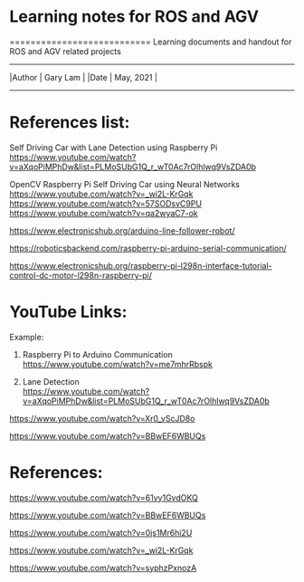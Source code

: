 # Learning notes for ROS and AGV
===========================
Learning documents and handout for ROS and AGV related projects

****
|Author | Gary Lam  |
|Date   | May, 2021 |
****


# References list:

Self Driving Car with Lane Detection using Raspberry Pi <br>
https://www.youtube.com/watch?v=aXqoPiMPhDw&list=PLMoSUbG1Q_r_wT0Ac7rOlhlwq9VsZDA0b <br>

OpenCV Raspberry Pi Self Driving Car using Neural Networks <br>
https://www.youtube.com/watch?v=_wi2L-KrGqk <br>
https://www.youtube.com/watch?v=57SODsvC9PU <br>
https://www.youtube.com/watch?v=qa2wyaC7-ok <br>

https://www.electronicshub.org/arduino-line-follower-robot/

https://roboticsbackend.com/raspberry-pi-arduino-serial-communication/

https://www.electronicshub.org/raspberry-pi-l298n-interface-tutorial-control-dc-motor-l298n-raspberry-pi/

# YouTube Links:
Example:

1. Raspberry Pi to Arduino Communication <br>
https://www.youtube.com/watch?v=me7mhrRbspk

2. Lane Detection <br>
https://www.youtube.com/watch?v=aXqoPiMPhDw&list=PLMoSUbG1Q_r_wT0Ac7rOlhlwq9VsZDA0b

https://www.youtube.com/watch?v=Xr0_vScJD8o

https://www.youtube.com/watch?v=BBwEF6WBUQs

# References:
https://www.youtube.com/watch?v=61yy1GvdOKQ

https://www.youtube.com/watch?v=BBwEF6WBUQs

https://www.youtube.com/watch?v=0js1Mr6hi2U

https://www.youtube.com/watch?v=_wi2L-KrGqk

https://www.youtube.com/watch?v=syphzPxnozA
